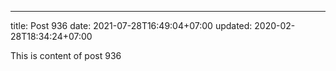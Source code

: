 ---
title: Post 936
date: 2021-07-28T16:49:04+07:00
updated: 2020-02-28T18:34:24+07:00

This is content of post 936